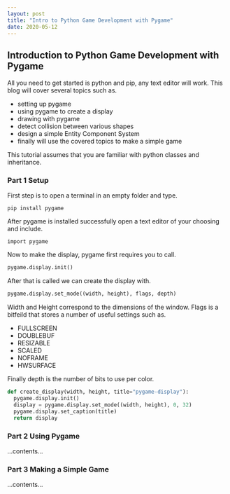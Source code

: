```yaml
---
layout: post
title: "Intro to Python Game Development with Pygame"
date: 2020-05-12
---
```


## Introduction to Python Game Development with Pygame 

All you need to get started is python and pip, any text editor will work. This blog will cover several topics
such as. 

- setting up pygame
- using pygame to create a display
- drawing with pygame
- detect collision between various shapes
- design a simple Entity Component System     
- finally will use the covered topics to make a simple game

This tutorial assumes that you are familiar with python classes and inheritance. 

### Part 1 Setup

First step is to open a terminal in an empty folder and type.

```
pip install pygame
```

After pygame is installed successfully open a text editor of your choosing and include.

```
import pygame    
```

Now to make the display, pygame first requires you to call.

```python
pygame.display.init()
```

After that is called we can create the display with.

```python
pygame.display.set_mode((width, height), flags, depth)
```
Width and Height correspond to the dimensions of the window.
Flags is a bitfeild that stores a number of useful settings such as.

- FULLSCREEN
- DOUBLEBUF
- RESIZABLE
- SCALED
- NOFRAME
- HWSURFACE

Finally depth is the number of bits to use per color. 

```python
def create_display(width, height, title="pygame-display"):
  pygame.display.init()
  display = pygame.display.set_mode((width, height), 0, 32)
  pygame.display.set_caption(title)
  return display
```
### Part 2 Using Pygame
...contents...

### Part 3 Making a Simple Game
...contents...
